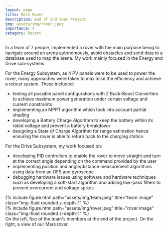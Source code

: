 ```yaml
---
layout: page
title: Mars Rover
description: End of 2nd Year Project
img: assets/img/rover.jpeg
importance: 4
category: Recent
---
```

In a team of 7 people, implemented a rover with the main purpose being to navigate around an arena autonomously, avoid obstacles and send data to a database used to map the arena. My work mainly focused in the Energy and Drive sub-systems.

For the Energy Subsystem, as 4 PV panels were to be used to power the rover, many approaches were taken to maximise the efficiency and achieve a robust system. These included:
- testing all possible panel configurations with 2 Buck-Boost Converters to achieve maximum power generation under certain voltage and current constraints
- implementing an MPPT algorithm which took into account partial shading
- developing a Battery Charge Algorithm to keep the battery within its rated voltage and prevent a battery breakdown
- designing a State of Charge Algorithm for range estimation hence ensuring the rover is able to return back to the charging station

For the Drive Subsystem, my work focused on:
- developing PID controllers to enable the rover to move straight and turn at the correct angle depending on the command provided by the user
- implementing position and angle/distance measurement algorithms using data from an OFS and gyroscope
- debugging hardware issues using software and hardware techniques such as developing a soft-start algorithm and adding low-pass filters to prevent overcurrent and voltage spikes


<div class="row">
    <div class="col-sm mt-3 mt-md-0">
        {% include figure.html path="assets/img/team.jpeg" title="team image" class="img-fluid rounded z-depth-1" %}
    </div>
    <div class="col-sm mt-3 mt-md-0">
        {% include figure.html path="assets/img/rover.jpeg" title="rover image" class="img-fluid rounded z-depth-1" %}
    </div>

</div>
<div class="caption">
    On the left, five of the team's members at the end of the project. On the right, a view of our Mars rover.
</div>
